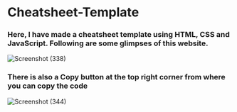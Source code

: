 # Cheatsheet-Template

### Here, I have made a cheatsheet template using HTML, CSS and JavaScript. Following are some glimpses of this website.
![Screenshot (338)](https://github.com/abhrajit2004/Cheatsheet-Template/assets/116187246/1db3b49a-9e55-45a4-b8f8-df5f69ff08a4)
### There is also a Copy button at the top right corner from where you can copy the code
![Screenshot (344)](https://github.com/abhrajit2004/Cheatsheet-Template/assets/116187246/4b5075e2-d9b3-4685-924b-b725858a41bd)

